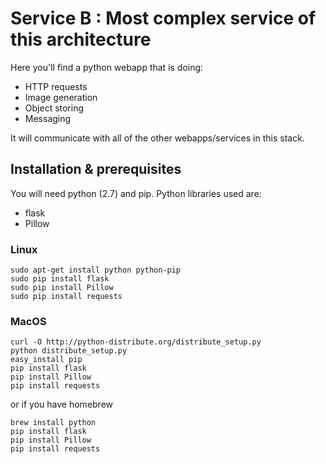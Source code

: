 # Service B : Most complex service of this architecture

Here you'll find a python webapp that is doing:
* HTTP requests
* Image generation
* Object storing
* Messaging

It will communicate with all of the other webapps/services in this stack.

## Installation & prerequisites

You will need python (2.7) and pip.
Python libraries used are:
* flask
* Pillow

### Linux

```
sudo apt-get install python python-pip
sudo pip install flask
sudo pip install Pillow
sudo pip install requests
```

### MacOS

```
curl -O http://python-distribute.org/distribute_setup.py
python distribute_setup.py
easy_install pip
pip install flask
pip install Pillow
pip install requests
```

or if you have homebrew

```
brew install python
pip install flask
pip install Pillow
pip install requests
```
